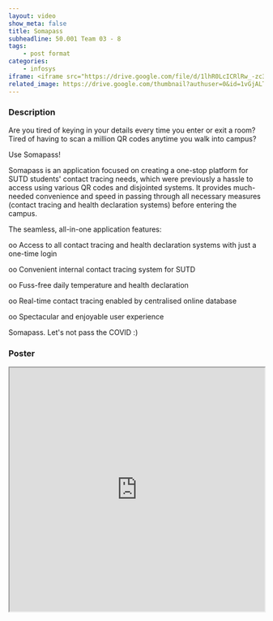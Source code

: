 ```yaml
---
layout: video
show_meta: false
title: Somapass
subheadline: 50.001 Team 03 - 8
tags:
    - post format
categories:
    - infosys
iframe: <iframe src="https://drive.google.com/file/d/1lhR0LcICRlRw_-zc33USYP6n5wz84idB/preview" width="320" height="240"></iframe>
related_image: https://drive.google.com/thumbnail?authuser=0&id=1vGjALT8m8HK7jezuxh8e7EU9uYx9dnNo&sz=w300-h300-p-k-nu-iv1
---
```



### Description

Are you tired of keying in your details every time you enter or exit a room? Tired of having to scan a million QR codes anytime you walk into campus?

Use Somapass!

Somapass is an application focused on creating a one-stop platform for SUTD students' contact tracing needs, which were previously a hassle to access using various QR codes and disjointed systems. It provides much-needed convenience and speed in passing through all necessary measures (contact tracing and health declaration systems) before entering the campus.

The seamless, all-in-one application features:

oo    Access to all contact tracing and health declaration systems with just a one-time login

oo    Convenient internal contact tracing system for SUTD

oo    Fuss-free daily temperature and health declaration

oo    Real-time contact tracing enabled by centralised online database

oo    Spectacular and enjoyable user experience

Somapass. Let's not pass the COVID :)

### Poster

<iframe src="https://drive.google.com/file/d/1vGjALT8m8HK7jezuxh8e7EU9uYx9dnNo/preview" width="100%" height="480"></iframe>
